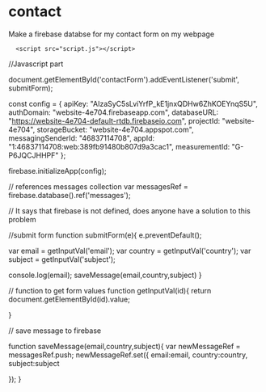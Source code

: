 # contact
Make a firebase databse for my contact form on my webpage

  
  <script>
src="https://www.gstatic.com/firebasejs/9.6.7/firebase.js"; 
</script>  
  
      <script src="script.js"></script>


</body>   
</head> 
</html> 



//Javascript part


document.getElementById('contactForm').addEventListener('submit', submitForm);


const config = {
  apiKey: "AIzaSyC5sLviYrfP_kE1jnxQDHw6ZhKOEYnqS5U",
  authDomain: "website-4e704.firebaseapp.com",
  databaseURL: "https://website-4e704-default-rtdb.firebaseio.com",
  projectId: "website-4e704",
  storageBucket: "website-4e704.appspot.com",
  messagingSenderId: "46837114708",
  appId: "1:46837114708:web:389fb91480b807d9a3cac1",
  measurementId: "G-P6JQCJHHPF"
};

firebase.initializeApp(config);

// references messages collection
var messagesRef = firebase.database().ref('messages');





// It says that firebase is not defined, does anyone have a solution to this problem

//submit form
function submitForm(e){
  e.preventDefault();
  
  var email = getInputVal('email');
  var country = getInputVal('country');
  var subject = getInputVal('subject');

  console.log(email);
  saveMessage(email,country,subject)
}

// function to get form values
function getInputVal(id){
  return document.getElementById(id).value;
  
}


// save message to firebase

function saveMessage(email,country,subject){
  var newMessageRef = messagesRef.push;
  newMessageRef.set({
    email:email,
    country:country,
    subject:subject
    
  });
}
